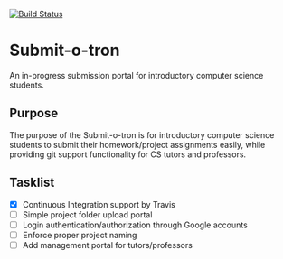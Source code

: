 [![Build Status](https://travis-ci.org/lucas-burdell/Submit-o-tron.svg?branch=master)](https://travis-ci.org/lucas-burdell/Submit-o-tron)
# Submit-o-tron
An in-progress submission portal for introductory computer science students.

## Purpose
The purpose of the Submit-o-tron is for introductory computer science students to submit their homework/project assignments easily, while providing git support functionality for CS tutors and professors. 


## Tasklist
- [x] Continuous Integration support by Travis
- [ ] Simple project folder upload portal
- [ ] Login authentication/authorization through Google accounts
- [ ] Enforce proper project naming
- [ ] Add management portal for tutors/professors
